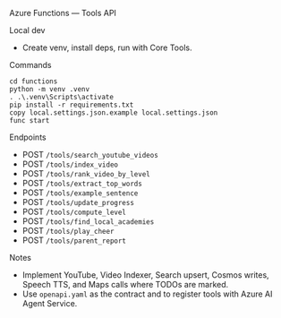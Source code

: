 Azure Functions — Tools API

Local dev
- Create venv, install deps, run with Core Tools.

Commands
```
cd functions
python -m venv .venv
. .\.venv\Scripts\activate
pip install -r requirements.txt
copy local.settings.json.example local.settings.json
func start
```

Endpoints
- POST `/tools/search_youtube_videos`
- POST `/tools/index_video`
- POST `/tools/rank_video_by_level`
- POST `/tools/extract_top_words`
- POST `/tools/example_sentence`
- POST `/tools/update_progress`
- POST `/tools/compute_level`
- POST `/tools/find_local_academies`
- POST `/tools/play_cheer`
- POST `/tools/parent_report`

Notes
- Implement YouTube, Video Indexer, Search upsert, Cosmos writes, Speech TTS, and Maps calls where TODOs are marked.
- Use `openapi.yaml` as the contract and to register tools with Azure AI Agent Service.
